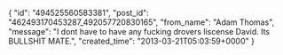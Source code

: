  {
   "id": "494525560583381",
   "post_id": "462493170453287_492057720830165",
   "from_name": "Adam Thomas",
   "message": "I dont have to have any fucking drovers liscense David.  Its BULLSHIT MATE.",
   "created_time": "2013-03-21T05:03:59+0000"
 }
